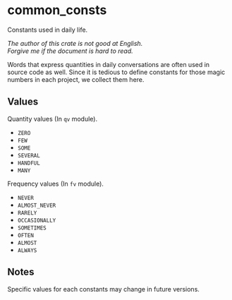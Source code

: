 common_consts
===

Constants used in daily life.

*The author of this crate is not good at English.*  
*Forgive me if the document is hard to read.*

Words that express quantities in daily conversations are often used in
source code as well. Since it is tedious to define constants for those
magic numbers in each project, we collect them here.

## Values

Quantity values (In `qv` module).

* `ZERO`
* `FEW`
* `SOME`
* `SEVERAL`
* `HANDFUL`
* `MANY`

Frequency values (In `fv` module).

* `NEVER`
* `ALMOST_NEVER`
* `RARELY`
* `OCCASIONALLY`
* `SOMETIMES`
* `OFTEN`
* `ALMOST`
* `ALWAYS`

## Notes

Specific values for each constants may change in future versions.
